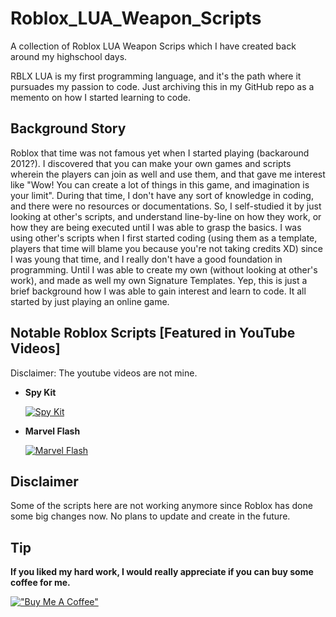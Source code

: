 # Roblox_LUA_Weapon_Scripts
A collection of Roblox LUA Weapon Scrips which I have created back around my highschool days.

RBLX LUA is my first programming language, and it's the path where it pursuades my passion to code. Just archiving this in my GitHub repo as a memento on how I started learning to code.

## Background Story
Roblox that time was not famous yet when I started playing (backaround 2012?). I discovered that you can make your own games and scripts wherein the players can join as well and use them, and that gave me interest like "Wow! You can create a lot of things in this game, and imagination is your limit". During that time, I don't have any sort of knowledge in coding, and there were no resources or documentations. So, I self-studied it by just looking at other's scripts, and understand line-by-line on how they work, or how they are being executed until I was able to grasp the basics. I was using other's scripts when I first started coding (using them as a template, players that time will blame you because you're not taking credits XD) since I was young that time, and I really don't have a good foundation in programming. Until I was able to create my own (without looking at other's work), and made as well my own Signature Templates. Yep, this is just a brief background how I was able to gain interest and learn to code. It all started by just playing an online game.

## Notable Roblox Scripts [Featured in YouTube Videos]
Disclaimer: The youtube videos are not mine.
* **Spy Kit**

    [![Spy Kit](https://i.ytimg.com/vi/-P2SNnPOb1E/hq720.jpg?sqp=-oaymwEcCOgCEMoBSFXyq4qpAw4IARUAAIhCGAFwAcABBg==&rs=AOn4CLBJ7-lM08QPTe2BmpvaILiLflzTuA)](https://www.youtube.com/watch?v=-P2SNnPOb1E&pp=ygUKbHVpc3BhbWJpZA%3D%3D)
    
* **Marvel Flash**

    [![Marvel Flash](https://i.ytimg.com/vi/NPWESVFVqJc/hq720.jpg?sqp=-oaymwEcCOgCEMoBSFXyq4qpAw4IARUAAIhCGAFwAcABBg==&rs=AOn4CLAjB4XzfnZQ3z_aOyb4_8O4xt__cw)](https://www.youtube.com/watch?v=NPWESVFVqJc)

## Disclaimer
Some of the scripts here are not working anymore since Roblox has done some big changes now. No plans to update and create in the future.

## Tip
**If you liked my hard work, I would really appreciate if you can buy some coffee for me.**

[!["Buy Me A Coffee"](https://www.buymeacoffee.com/assets/img/custom_images/orange_img.png)](https://www.buymeacoffee.com/frosteen)